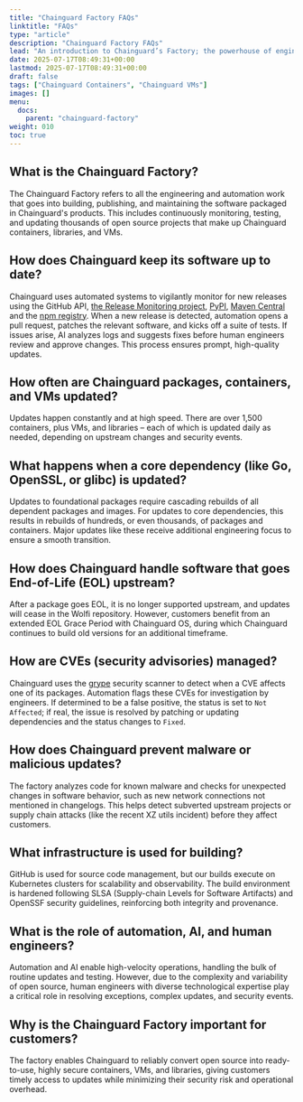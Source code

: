 ```yaml
---
title: "Chainguard Factory FAQs"
linktitle: "FAQs"
type: "article"
description: "Chainguard Factory FAQs"
lead: "An introduction to Chainguard’s Factory; the powerhouse of engineering and automation that continuously transforms the complex ecosystem of open source projects into secure, up-to-date containers, libraries, and VMs at massive scale."
date: 2025-07-17T08:49:31+00:00
lastmod: 2025-07-17T08:49:31+00:00
draft: false
tags: ["Chainguard Containers", "Chainguard VMs"]
images: []
menu:
  docs:
    parent: "chainguard-factory"
weight: 010
toc: true
---
```


## What is the Chainguard Factory?

The Chainguard Factory refers to all the engineering and automation work that goes into building, publishing, and maintaining the software packaged in Chainguard's products. This includes continuously monitoring, testing, and updating thousands of open source projects that make up Chainguard containers, libraries, and VMs.

## How does Chainguard keep its software up to date?

Chainguard uses automated systems to vigilantly monitor for new releases using
the GitHub API, [the Release Monitoring project](release-monitoring.org),
[PyPI](https://pypi.org/), [Maven
Central](https://mvnrepository.com/repos/central) and the [npm
registry](https://docs.npmjs.com/about-the-public-npm-registry). When a new
release is detected, automation opens a pull request, patches the relevant
software, and kicks off a suite of tests. If issues arise, AI analyzes logs and
suggests fixes before human engineers review and approve changes. This process
ensures prompt, high-quality updates.

## How often are Chainguard packages, containers, and VMs updated?

Updates happen constantly and at high speed. There are over 1,500 containers, plus VMs, and libraries – each of which is updated daily as needed, depending on upstream changes and security events.

## What happens when a core dependency (like Go, OpenSSL, or glibc) is updated?

Updates to foundational packages require cascading rebuilds of all dependent packages and images. For updates to core dependencies, this results in rebuilds of hundreds, or even thousands, of packages and containers. Major updates like these receive additional engineering focus to ensure a smooth transition.

## How does Chainguard handle software that goes End-of-Life (EOL) upstream?

After a package goes EOL, it is no longer supported upstream, and updates will cease in the Wolfi repository. However, customers benefit from an extended EOL Grace Period with Chainguard OS, during which Chainguard continues to build old versions for an additional timeframe.

## How are CVEs (security advisories) managed?

Chainguard uses the [grype](https://github.com/anchore/grype) security scanner to detect when a CVE affects one of its packages. Automation flags these CVEs for investigation by engineers. If determined to be a false positive, the status is set to `Not Affected`; if real, the issue is resolved by patching or updating dependencies and the status changes to `Fixed`.

## How does Chainguard prevent malware or malicious updates?

The factory analyzes code for known malware and checks for unexpected changes in software behavior, such as new network connections not mentioned in changelogs. This helps detect subverted upstream projects or supply chain attacks (like the recent XZ utils incident) before they affect customers.

## What infrastructure is used for building?

GitHub is used for source code management, but our builds execute on Kubernetes clusters for scalability and observability. The build environment is hardened following SLSA (Supply-chain Levels for Software Artifacts) and OpenSSF security guidelines, reinforcing both integrity and provenance.

## What is the role of automation, AI, and human engineers?

Automation and AI enable high-velocity operations, handling the bulk of routine updates and testing. However, due to the complexity and variability of open source, human engineers with diverse technological expertise play a critical role in resolving exceptions, complex updates, and security events.

## Why is the Chainguard Factory important for customers?

The factory enables Chainguard to reliably convert open source into ready-to-use, highly secure containers, VMs, and libraries, giving customers timely access to updates while minimizing their security risk and operational overhead.
